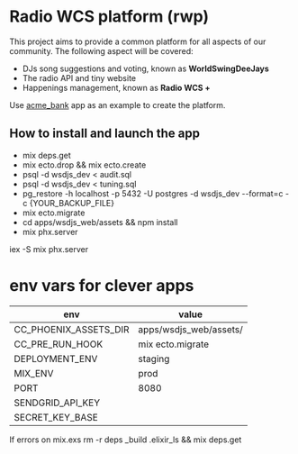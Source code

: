 # Radio WCS platform (rwp)

This project aims to provide a common platform for all aspects of our community.
The following aspect will be covered:

* DJs song suggestions and voting, known as **WorldSwingDeeJays**
* The radio API and tiny website
* Happenings management, known as **Radio WCS +**


Use [acme_bank](https://github.com/wojtekmach/acme_bank) app as an example to create the platform.

## How to install and launch the app
* mix deps.get
* mix ecto.drop && mix ecto.create
* psql -d wsdjs_dev < audit.sql
* psql -d wsdjs_dev < tuning.sql
* pg_restore -h localhost -p 5432 -U postgres -d wsdjs_dev --format=c -c {YOUR_BACKUP_FILE}
* mix ecto.migrate
* cd apps/wsdjs_web/assets && npm install
* mix phx.server

iex -S mix phx.server


# env vars for clever apps 

|env|value|
|---|-----|
|CC_PHOENIX_ASSETS_DIR|apps/wsdjs_web/assets/|
|CC_PRE_RUN_HOOK|mix ecto.migrate|
|DEPLOYMENT_ENV|staging|
|MIX_ENV|prod|
|PORT|8080|
|SENDGRID_API_KEY||
|SECRET_KEY_BASE||

If errors on mix.exs
rm -r deps _build .elixir_ls && mix deps.get